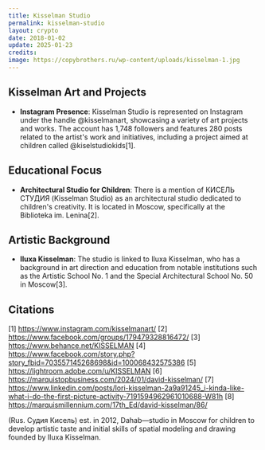 ```yaml
---
title: Kisselman Studio
permalink: kisselman-studio
layout: crypto
date: 2018-01-02
update: 2025-01-23
credits:
image: https://copybrothers.ru/wp-content/uploads/kisselman-1.jpg
---
```


## Kisselman Art and Projects
- **Instagram Presence**: Kisselman Studio is represented on Instagram under the handle @kisselmanart, showcasing a variety of art projects and works. The account has 1,748 followers and features 280 posts related to the artist's work and initiatives, including a project aimed at children called @kiselstudiokids[1].

## Educational Focus
- **Architectural Studio for Children**: There is a mention of КИСЕЛЬ СТУДИЯ (Kisselman Studio) as an architectural studio dedicated to children's creativity. It is located in Moscow, specifically at the Biblioteka im. Lenina[2].

## Artistic Background
- **Iluxa Kisselman**: The studio is linked to Iluxa Kisselman, who has a background in art direction and education from notable institutions such as the Artistic School No. 1 and the Special Architectural School No. 50 in Moscow[3].


## Citations

[1] https://www.instagram.com/kisselmanart/
[2] https://www.facebook.com/groups/179479328816472/
[3] https://www.behance.net/KISSELMAN
[4] https://www.facebook.com/story.php?story_fbid=703557145268698&id=100068432575386
[5] https://lightroom.adobe.com/u/KISSELMAN
[6] https://marquistopbusiness.com/2024/01/david-kisselman/
[7] https://www.linkedin.com/posts/lori-kisselman-2a9a91245_i-kinda-like-what-i-do-the-first-picture-activity-7191594962961010688-W81h
[8] https://marquismillennium.com/17th_Ed/david-kisselman/86/

(Rus. Судия Кисель) est. in 2012, Dahab—studio in Moscow for children to develop artistic taste and initial skills of spatial modeling and drawing founded by Iluxa Kisselman.
